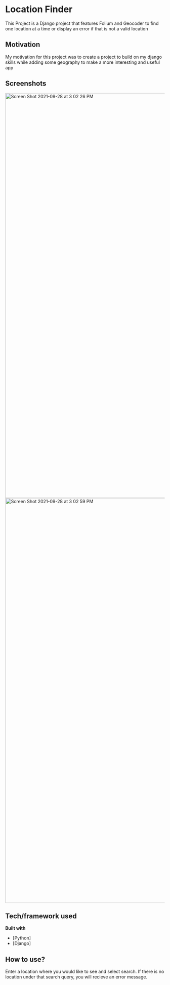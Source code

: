 # Location Finder
This Project is a Django project that features Folium and Geocoder to find one location at a time or display an error if that is not a valid location
## Motivation
My motivation for this project was to create a project to build on my django skills while adding some geography to make a more interesting and useful app
## Screenshots
<img width="1280" alt="Screen Shot 2021-09-28 at 3 02 26 PM" src="https://user-images.githubusercontent.com/67336625/135149757-ce1417d5-bfe1-45e5-a3e8-c34aa6ac5479.png">

<img width="1280" alt="Screen Shot 2021-09-28 at 3 02 59 PM" src="https://user-images.githubusercontent.com/67336625/135149745-e7e560f1-854b-4c12-9c42-96efabe452d7.png">

## Tech/framework used

<b>Built with</b>
- [Python]
- [Django]


## How to use?
Enter a location where you would like to see and select search. If there is no location under that search query, you will recieve an error message.
